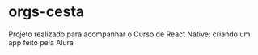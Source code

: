 # orgs-cesta

Projeto realizado para acompanhar o Curso de React Native: criando um app feito pela Alura
